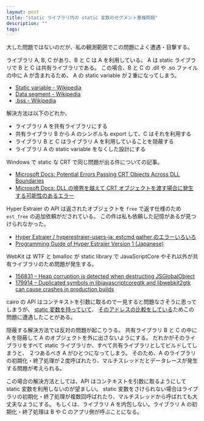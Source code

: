 ```yaml
---
layout: post
title: "static ライブラリ内の static 変数のセグメント重複問題"
description: ""
tags: 
---
```


大した問題ではないのだが、私の観測範囲でこの問題によく遭遇・目撃する。

ライブラリ A, B, C があり、B と C は A を利用している。
A は static ライブラリで B と C は共有ライブラリである。
この場合、B と C の .dll や .so ファイルの中に A が含まれるため、
A の static variable が２重になってしまう。

* [Static variable - Wikipedia](https://en.wikipedia.org/wiki/Static_variable)
* [Data segment - Wikipedia](https://en.wikipedia.org/wiki/Data_segment)
* [.bss - Wikipedia](https://en.wikipedia.org/wiki/.bss)

解決方法は以下のどれか、

* ライブラリ A を共有ライブラリにする
* 共有ライブラリ B から A のシンボルも export して、C はそれを利用する
* ライブラリ B と C はライブラリ A を利用していることを隠蔽する
* ライブラリ A の static variable をなくした設計にする

Windows で static な CRT で同じ問題が出る件についての記事。

* [Microsoft Docs: Potential Errors Passing CRT Objects Across DLL Boundaries](https://docs.microsoft.com/en-us/cpp/c-runtime-library/potential-errors-passing-crt-objects-across-dll-boundaries?view=vs-2019)
* [Microsoft Docs: DLL の境界を越えて CRT オブジェクトを渡す場合に発生する可能性のあるエラー](https://docs.microsoft.com/ja-jp/cpp/c-runtime-library/potential-errors-passing-crt-objects-across-dll-boundaries?view=vs-2019)

Hyper Estraier の API は返されたオブジェクトを `free` で返す仕様のため `est_free` の追加依頼がだされている。
この件は私も依頼した記憶があるが見つけられなかった。

* [Hyper Estraier / hyperestraier-users-ja: estcmd gather のエラーいろいろ](https://sourceforge.net/p/hyperestraier/mailman/message/2093416/)
* [Programming Guide of Hyper Estraier Version 1 (Japanese)](https://fallabs.com/hyperestraier/pguide-ja.html#estdoc)

WebKit は WTF と bmalloc が static library で JavaScriptCore やそれ以外が共有ライブラリのため問題が発生する。

* [156831 – Heap corruption is detected when destructing JSGlobalObject](https://bugs.webkit.org/show_bug.cgi?id=156831)
* [179914 – Duplicated symbols in libjavascriptcoregtk and libwebkit2gtk can cause crashes in production builds](https://bugs.webkit.org/show_bug.cgi?id=179914)

cairo の API はコンテキストを引数に取るので一見すると問題なさそうに思ってしまうが、
[static 変数を持っていて](https://github.com/freedesktop/cairo/blob/bab53d91a8543e2ddb15f9dce98ebb3f9bcd5d22/src/cairo-path.c#L54)、
[そのアドレスの比較をしている](https://github.com/freedesktop/cairo/blob/bab53d91a8543e2ddb15f9dce98ebb3f9bcd5d22/src/cairo-path.c#L368)ためこの問題に遭遇したことがある。

隠蔽する解決方法では反対の問題が起こりうる。
共有ライブラリ B と C の中に A を隠蔽して A のオブジェクトを外に出さないようにする。
だれかがそのライブラリをすべて static ライブラリか、すべて共有ライブラリとしてビルドしてしまうと、
２つあるべき A がひとつになってしまう。
そのため、A のライブラリの初期化・終了処理が２度呼ばれたり、マルチスレッドだとデータレースが発生する問題が考えられる。

この場合の解決方法としては、API はコンテキストを引数に取るようにして static 変数を利用しないのが望ましい。
static 変数をさけられない場合はライブラリの初期化・終了処理が複数回呼ばれたり、マルチスレッドから呼ばれても大丈夫なようにする。
もしくは、ライブラリ A を内包しない。ライブラリ A の初期化・終了処理は B や C のアプリ側が呼ぶことになる。
